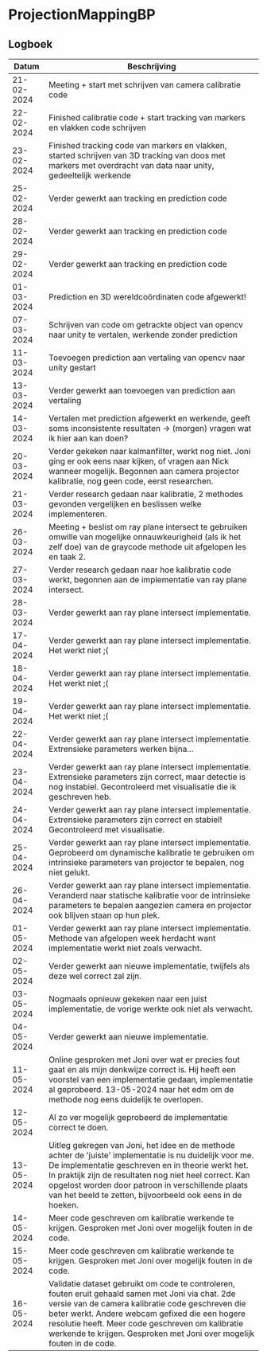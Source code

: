 # ProjectionMappingBP
## Logboek
| Datum      | Beschrijving |
|------------|-----------------------------------------------------------------------------------------------------------------------|
| 21-02-2024 | Meeting + start met schrijven van camera calibratie code |
| 22-02-2024 | Finished calibratie code + start tracking van markers en vlakken code schrijven |
| 23-02-2024 | Finished tracking code van markers en vlakken, started schrijven van 3D tracking van doos met markers met overdracht van data naar unity, gedeeltelijk werkende |
| 25-02-2024 | Verder gewerkt aan tracking en prediction code |
| 28-02-2024 | Verder gewerkt aan tracking en prediction code |
| 29-02-2024 | Verder gewerkt aan tracking en prediction code |
| 01-03-2024 | Prediction en 3D wereldcoördinaten code afgewerkt! |
| 07-03-2024 | Schrijven van code om getrackte object van opencv naar unity te vertalen, werkende zonder prediction |
| 11-03-2024 | Toevoegen prediction aan vertaling van opencv naar unity gestart |
| 13-03-2024 | Verder gewerkt aan toevoegen van prediction aan vertaling |
| 14-03-2024 | Vertalen met prediction afgewerkt en werkende, geeft soms inconsistente resultaten -> (morgen) vragen wat ik hier aan kan doen? |
| 20-03-2024 | Verder gekeken naar kalmanfilter, werkt nog niet. Joni ging er ook eens naar kijken, of vragen aan Nick wanneer mogelijk. Begonnen aan camera projector kalibratie, nog geen code, eerst researchen. |
| 21-03-2024 | Verder research gedaan naar kalibratie, 2 methodes gevonden vergelijken en beslissen welke implementeren. |
| 26-03-2024 | Meeting + beslist om ray plane intersect te gebruiken omwille van mogelijke onnauwkeurigheid (als ik het zelf doe) van de graycode methode uit afgelopen les en taak 2. |
| 27-03-2024 | Verder research gedaan naar hoe kalibratie code werkt, begonnen aan de implementatie van ray plane intersect. |
| 28-03-2024 | Verder gewerkt aan ray plane intersect implementatie. |
| 17-04-2024 | Verder gewerkt aan ray plane intersect implementatie. Het werkt niet ;( |
| 18-04-2024 | Verder gewerkt aan ray plane intersect implementatie. Het werkt niet ;( |
| 19-04-2024 | Verder gewerkt aan ray plane intersect implementatie. Het werkt niet ;( |
| 22-04-2024 | Verder gewerkt aan ray plane intersect implementatie. Extrensieke parameters werken bijna... |
| 23-04-2024 | Verder gewerkt aan ray plane intersect implementatie. Extrensieke parameters zijn correct, maar detectie is nog instabiel. Gecontroleerd met visualisatie die ik geschreven heb. |
| 24-04-2024 | Verder gewerkt aan ray plane intersect implementatie. Extrensieke parameters zijn correct en stabiel! Gecontroleerd met visualisatie. |
| 25-04-2024 | Verder gewerkt aan ray plane intersect implementatie. Geprobeerd om dynamische kalibratie te gebruiken om intrinsieke parameters van projector te bepalen, nog niet gelukt. |
| 26-04-2024 | Verder gewerkt aan ray plane intersect implementatie. Veranderd naar statische kalibratie voor de intrinsieke parameters te bepalen aangezien camera en projector ook blijven staan op hun plek. |
| 01-05-2024 | Verder gewerkt aan ray plane intersect implementatie. Methode van afgelopen week herdacht want implementatie werkt niet zoals verwacht. |
| 02-05-2024 | Verder gewerkt aan nieuwe implementatie, twijfels als deze wel correct zal zijn. |
| 03-05-2024 | Nogmaals opnieuw gekeken naar een juist implementatie, de vorige werkte ook niet als verwacht. |
| 04-05-2024 | Verder gewerkt aan nieuwe implementatie. |
| 11-05-2024 | Online gesproken met Joni over wat er precies fout gaat en als mijn denkwijze correct is. Hij heeft een voorstel van een implementatie gedaan, implementatie al geprobeerd. 13-05-2024 naar het edm om de methode nog eens duidelijk te overlopen. |
| 12-05-2024 | Al zo ver mogelijk geprobeerd de implementatie correct te doen. |
| 13-05-2024 | Uitleg gekregen van Joni, het idee en de methode achter de 'juiste' implementatie is nu duidelijk voor me. De implementatie geschreven en in theorie werkt het. In praktijk zijn de resultaten nog niet heel correct. Kan opgelost worden door patroon in verschillende plaats van het beeld te zetten, bijvoorbeeld ook eens in de hoeken. |
| 14-05-2024 | Meer code geschreven om kalibratie werkende te krijgen. Gesproken met Joni over mogelijk fouten in de code. |
| 15-05-2024 | Meer code geschreven om kalibratie werkende te krijgen. Gesproken met Joni over mogelijk fouten in de code. |
| 16-05-2024 | Validatie dataset gebruikt om code te controleren, fouten eruit gehaald samen met Joni via chat. 2de versie van de camera kalibratie code geschreven die beter werkt. Andere webcam gefixed die een hogere resolutie heeft. Meer code geschreven om kalibratie werkende te krijgen. Gesproken met Joni over mogelijk fouten in de code. |
